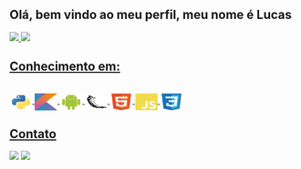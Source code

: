 ## Olá, bem vindo ao meu perfil, meu nome é Lucas 

<div>
  <a href="https://github.com/LucasAlvesCampos">
  <img height="180em" src="https://github-readme-stats.vercel.app/api?username=LucasAlvesCampos&show_icons=true&theme=dracula&include_all_commits=true&count_private=true"/>
  <img height="180em" src="https://github-readme-stats.vercel.app/api/top-langs/?username=LucasAlvesCampos&layout=compact&langs_count=7&theme=dracula"/>
</div>
  
## Conhecimento em:
<div style="display: inline_block"><br>
  <img align="center" alt="Lucas-Python" height="30" width="40" src="https://raw.githubusercontent.com/devicons/devicon/master/icons/python/python-original.svg">
  <img align="center" alt="Lucas-Python" height="30" width="40" src="https://raw.githubusercontent.com/devicons/devicon/master/icons/kotlin/kotlin-original.svg">
  <img align="center" alt="Lucas-Python" height="30" width="40" src="https://raw.githubusercontent.com/devicons/devicon/master/icons/android/android-original.svg">
  <img align="center" alt="Lucas-Python" height="30" width="40" src="https://raw.githubusercontent.com/devicons/devicon/master/icons/flask/flask-original.svg">
  <img align="center" alt="Lucas-Python" height="30" width="40" src="https://raw.githubusercontent.com/devicons/devicon/master/icons/html5/html5-original.svg">
  <img align="center" alt="Lucas-Python" height="30" width="40" src="https://raw.githubusercontent.com/devicons/devicon/master/icons/javascript/javascript-plain.svg">
  <img align="center" alt="Lucas-Python" height="30" width="40" src="https://raw.githubusercontent.com/devicons/devicon/master/icons/css3/css3-original.svg">
</div>

## Contato
  
 <div>
   <a href = "mailto:lucasalvescampos@gmail.com"><img src="https://img.shields.io/badge/-Gmail-%23333?style=for-the-badge&logo=gmail&logoColor=white" target="_blank"></a>
  <a href="https://www.linkedin.com/in/lucasalvescampos1/" target="_blank"><img src="https://img.shields.io/badge/-LinkedIn-%230077B5?style=for-the-badge&logo=linkedin&logoColor=white" target="_blank"></a> 
   
  </div>
  
